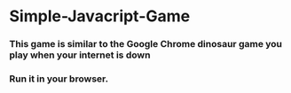 # Simple-Javacript-Game
<h3>This game is similar to the Google Chrome dinosaur game you play when your internet is down</h3>
<h3>Run it in your browser.</h3>
